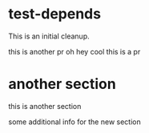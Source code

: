 # test-depends

This is an initial cleanup.

this is another pr
oh hey cool
this is a pr

# another section

this is another section

some additional info for the new section
